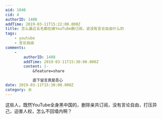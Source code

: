 ```yaml
---
aid: 1046
cid: 4
authorID: 1408
addTime: 2019-03-11T15:22:00.000Z
title: 怎么最近五毛都在婊YouTube删订阅，说没有言论自由什么的
tags:
    - youtube
    - 言论自由
comments:
    -
        authorID: 1408
        addTime: 2019-03-11T15:30:00.000Z
        content: |-
            &feature=share

            底下留言真是恶心
date: 2019-03-11T15:30:00.000Z
category: 水
---
```


这些人，既然YouTube全身黑中国的，删除亲共订阅，没有言论自由，打压异己，迫害人权，怎么不回墙内啊？
